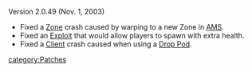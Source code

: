 Version 2.0.49 (Nov. 1, 2003)

- Fixed a [Zone](/Zone "wikilink") crash caused by warping to a new
  Zone in [AMS](/AMS "wikilink").
- Fixed an [Exploit](/Exploit "wikilink") that would allow players to
  spawn with extra health.
- Fixed a [Client](/Client "wikilink") crash caused when using a [Drop
  Pod](/Drop_Pod "wikilink").

[category:Patches](/category:Patches "wikilink")
